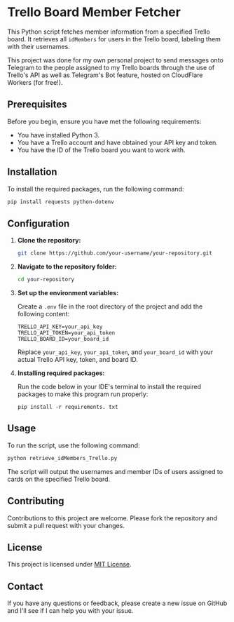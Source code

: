# Trello Board Member Fetcher

This Python script fetches member information from a specified Trello board. It retrieves all `idMembers` for users in the Trello board, labeling them with their usernames. 

This project was done for my own personal project to send messages onto Telegram to the people assigned to my Trello boards through the use of Trello's API as well as Telegram's Bot feature, hosted on CloudFlare Workers (for free!).

## Prerequisites

Before you begin, ensure you have met the following requirements:

- You have installed Python 3.
- You have a Trello account and have obtained your API key and token.
- You have the ID of the Trello board you want to work with.

## Installation

To install the required packages, run the following command:

```bash
pip install requests python-dotenv
```

## Configuration

1. **Clone the repository:**

   ```bash
   git clone https://github.com/your-username/your-repository.git
   ```

2. **Navigate to the repository folder:**

   ```bash
   cd your-repository
   ```

3. **Set up the environment variables:**

   Create a `.env` file in the root directory of the project and add the following content:

   ```env
   TRELLO_API_KEY=your_api_key
   TRELLO_API_TOKEN=your_api_token
   TRELLO_BOARD_ID=your_board_id
   ```

   Replace `your_api_key`, `your_api_token`, and `your_board_id` with your actual Trello API key, token, and board ID.

4. **Installing required packages:**

   Run the code below in your IDE's terminal to install the required packages to make this program run properly:

   ```env
   pip install -r requirements. txt
   ```

## Usage

To run the script, use the following command:

```bash
python retrieve_idMembers_Trello.py
```

The script will output the usernames and member IDs of users assigned to cards on the specified Trello board.

## Contributing

Contributions to this project are welcome. Please fork the repository and submit a pull request with your changes.

## License

This project is licensed under [MIT License](LICENSE).

## Contact

If you have any questions or feedback, please create a new issue on GitHub and I'll see if I can help you with your issue.

